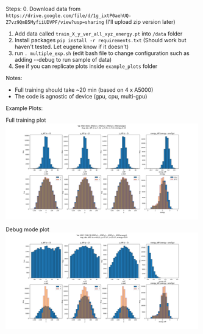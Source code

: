 Steps:
0. Download data from `https://drive.google.com/file/d/1g_ixtP0aehUQ-Z7vz9QmB5MyfiiUDVPF/view?usp=sharing` (I'll upload zip version later)
1. Add data called `train_X_y_ver_all_xyz_energy.pt` into `/data` folder
2. Install packages `pip install -r requirements.txt` (Should work but haven't tested. Let eugene know if it doesn't)
3. run `. multiple_exp.sh` (edit bash file to change configuration such as adding --debug to run sample of data)
4. See if you can replicate plots inside `example_plots` folder

Notes:
- Full training should take ~20 min (based on 4 x A5000)
- The code is agnostic of device (gpu, cpu, multi-gpu)

Example Plots:

Full training plot
![Example Image](example_plots/pointNET_hist.png)

Debug mode plot
![Example Image](example_plots/debug_pointNET_hist.png)
